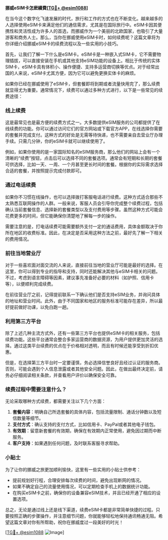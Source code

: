 **挪威eSIM卡怎麽續費[[TG💪+ @esim1088](https://t.me/s/esim1088)]**

在当今这个数字化飞速发展的时代，旅行和工作的方式也在不断变化。越来越多的人选择使用eSIM卡来满足他们的通信需求，尤其是在国际旅行中。eSIM卡因其便携性和灵活性成为许多人的首选，而挪威作为一个美丽的北欧国家，也吸引了大量游客和商务人士。那么，当你在挪威使用eSIM卡时，如何续费呢？这篇文章将为你详细介绍挪威eSIM卡的续费流程以及一些实用的小技巧。

首先，让我们了解一下什么是eSIM卡。eSIM卡是一种嵌入式SIM卡，它不需要物理插拔，可以直接安装在手机或其他支持eSIM功能的设备上。相比于传统的实体SIM卡，eSIM卡具有体积小、操作便捷、支持多运营商切换等优点。对于经常出国的人来说，eSIM卡尤其方便，因为它可以避免更换实体卡的麻烦。

如果你已经在挪威使用了eSIM卡，但套餐即将到期或者流量快用完了，那么续费就显得尤为重要。通常情况下，续费可以通过多种方式进行，以下是一些常见的续费途径：

### **线上续费**
这是最常见也是最方便的续费方式之一。大多数提供eSIM服务的公司都提供了在线续费的功能。你可以通过访问它们的官方网站或下载官方APP，在线选择你需要的套餐并完成支付。这种方式的好处是无需等待快递，也不需要亲自去营业厅办理手续。只需几分钟，你的eSIM卡就可以继续使用了。

例如，如果你使用的是一家国际知名的eSIM服务商，那么他们的网站上会有一个清晰的“续费”按钮，点击后可以选择不同的套餐选项。通常会有短期和长期的套餐可供选择，比如一天、一周、一个月甚至更长时间的套餐。根据你的实际需求选择合适的套餐，并按照提示完成付款即可。

### **通过电话续费**
如果你不习惯在线操作，也可以选择拨打客服电话进行续费。这种方式适合那些不太熟悉互联网操作的人群。一般来说，客服人员会引导你完成整个续费过程，包括确认当前套餐信息、选择新的套餐类型以及支付费用等步骤。虽然这种方式可能会花费更多的时间，但它能确保你清楚地了解每一步的操作。

需要注意的是，打电话续费可能需要额外支付一定的通话费用，具体金额取决于你所在地区的收费标准。因此，在决定是否采用这种方法之前，最好先了解一下相关的费用情况。

### **前往当地营业厅**
对于一些喜欢面对面交流的人来说，直接前往当地的营业厅可能是最好的选择。在这里，你可以得到专业的指导和支持，同时还能解决其他与eSIM卡相关的问题。不过，考虑到语言障碍等因素，建议事先准备好必要的材料（如护照、信用卡等），以便顺利完成续费。

在前往营业厅之前，记得提前联系一下确认他们是否支持eSIM业务，并询问具体的地址和营业时间。此外，由于不同国家和地区的服务标准可能存在差异，所以最好提前做好功课，以免白跑一趟。

### **利用第三方平台**
除了上述几种主流方式外，还有一些第三方平台也提供eSIM卡的相关服务，包括续费功能。这些平台通常会整合多家运营商的数据资源，为用户提供更加灵活的选择。通过这类平台续费的优点在于价格相对透明，而且有时候还能享受到折扣优惠。

但是，在选择第三方平台时一定要谨慎，务必选择信誉良好且经过认证的服务商。否则，可能会遇到个人信息泄露或者其他安全问题。因此，在做出最终决定前，请务必仔细阅读相关条款，并查看用户评价以确保安全可靠。

### **续费过程中需要注意什么？**
无论采取哪种方式续费，都需要关注以下几个方面：

1. **套餐内容**：明确自己所选套餐的具体内容，包括流量限制、通话分钟数以及短信数量等细节。
2. **支付方式**：确认支持的支付方式，比如信用卡、PayPal或者其他电子钱包。
3. **有效期**：留意新套餐的有效期，确保在有效期内正常使用，避免因过期而中断服务。
4. **客户支持**：如果遇到任何问题，及时联系客服寻求帮助。

### **小贴士**
为了让你的挪威之旅更加顺利愉快，这里有一些实用的小贴士供参考：
- 提前规划好行程，合理安排每次续费的时间，避免出现断网的情况。
- 如果不确定自己的流量使用情况，可以定期检查手机上的数据统计功能。
- 在购买eSIM卡之前，确保你的设备兼容eSIM技术，并且已经开通了相应的设置选项。

总之，无论是通过线上还是线下渠道，续费eSIM卡都是非常简单快捷的过程。只要按照正确的步骤操作，并注意细节问题，你就能够轻松地保持通讯畅通无阻。希望这篇文章对你有所帮助，祝你在挪威度过一段美好的时光！

[[TG💪+ @esim1088](https://t.me/s/esim1088) ![Image](https://i.postimg.cc/4NQfJmqS/Snipaste-2025-05-13-00-14-12.png)]